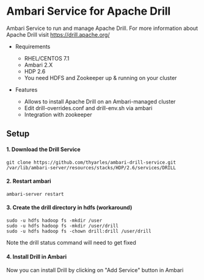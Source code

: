 # Ambari Service for Apache Drill

Ambari Service to run and manage Apache Drill. For more information about Apache Drill visit <a href>https://drill.apache.org/</a>

* Requirements
  - RHEL/CENTOS 7.1
  - Ambari 2.X
  - HDP 2.6
  - You need HDFS and Zookeeper up & running on your cluster
    
* Features
  - Allows to install Apache Drill on an Ambari-managed cluster <br>
  - Edit drill-overrides.conf and drill-env.sh via ambari <br>
  - Integration with zookeeper <br>

## Setup

#### 1. Download the Drill Service

```
git clone https://github.com/thyarles/ambari-drill-service.git /var/lib/ambari-server/resources/stacks/HDP/2.6/services/DRILL
```
#### 2. Restart ambari

```
ambari-server restart
```

#### 3. Create the drill directory in hdfs (workaround)

```
sudo -u hdfs hadoop fs -mkdir /user
sudo -u hdfs hadoop fs -mkdir /user/drill
sudo -u hdfs hadoop fs -chown drill:drill /user/drill
```

Note the drill status command will need to get fixed

#### 4. Install Drill in Ambari

Now you can install Drill by clicking on "Add Service" button in Ambari
